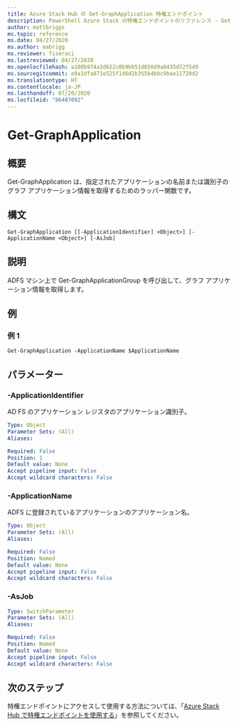 ```yaml
---
title: Azure Stack Hub の Get-GraphApplication 特権エンドポイント
description: PowerShell Azure Stack の特権エンドポイントのリファレンス - Get-GraphApplication
author: mattbriggs
ms.topic: reference
ms.date: 04/27/2020
ms.author: mabrigg
ms.reviewer: fiseraci
ms.lastreviewed: 04/27/2020
ms.openlocfilehash: a100b974a3d622c0b9bb51d850d9a8435d72f549
ms.sourcegitcommit: e9a1dfa871e525f1d6d2b355b4bbc9bae11720d2
ms.translationtype: HT
ms.contentlocale: ja-JP
ms.lasthandoff: 07/20/2020
ms.locfileid: "86487092"
---
```

# <a name="get-graphapplication"></a>Get-GraphApplication

## <a name="synopsis"></a>概要
Get-GraphApplication は、指定されたアプリケーションの名前または識別子のグラフ アプリケーション情報を取得するためのラッパー関数です。

## <a name="syntax"></a>構文

```
Get-GraphApplication [[-ApplicationIdentifier] <Object>] [-ApplicationName <Object>] [-AsJob]
```

## <a name="description"></a>説明
ADFS マシン上で Get-GraphApplicationGroup を呼び出して、グラフ アプリケーション情報を取得します。

## <a name="examples"></a>例

### <a name="example-1"></a>例 1
```
Get-GraphApplication -ApplicationName $ApplicationName
```

## <a name="parameters"></a>パラメーター

### <a name="-applicationidentifier"></a>-ApplicationIdentifier
AD FS のアプリケーション レジスタのアプリケーション識別子。

```yaml
Type: Object
Parameter Sets: (All)
Aliases:

Required: False
Position: 1
Default value: None
Accept pipeline input: False
Accept wildcard characters: False
```

### <a name="-applicationname"></a>-ApplicationName
ADFS に登録されているアプリケーションのアプリケーション名。

```yaml
Type: Object
Parameter Sets: (All)
Aliases:

Required: False
Position: Named
Default value: None
Accept pipeline input: False
Accept wildcard characters: False
```

### <a name="-asjob"></a>-AsJob


```yaml
Type: SwitchParameter
Parameter Sets: (All)
Aliases:

Required: False
Position: Named
Default value: None
Accept pipeline input: False
Accept wildcard characters: False
```

## <a name="next-steps"></a>次のステップ

特権エンドポイントにアクセスして使用する方法については、「[Azure Stack Hub で特権エンドポイントを使用する](../../operator/azure-stack-privileged-endpoint.md)」を参照してください。

